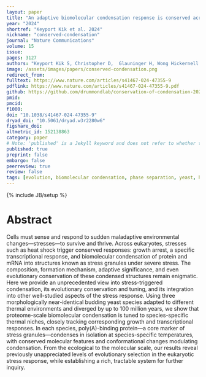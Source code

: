 ```yaml
---
layout: paper
title: "An adaptive biomolecular condensation response is conserved across environmentally divergent species"
year: "2024"
shortref: "Keyport Kik et al. 2024"
nickname: "conserved-condensation"
journal: "Nature Communications"
volume: 15
issue: 
pages: 3127
authors: "Keyport Kik S, Christopher D,  Glauninger H, Wong Hickernell C, Bard JAM, Lin KM, Squires AH, Ford M, Sosnick TR, Drummond DA"
image: /assets/images/papers/conserved-condensation.png
redirect_from: 
fulltext: https://www.nature.com/articles/s41467-024-47355-9
pdflink: https://www.nature.com/articles/s41467-024-47355-9.pdf
github: https://github.com/drummondlab/conservation-of-condensation-2024
pmid: 
pmcid: 
f1000: 
doi: "10.1038/s41467-024-47355-9"
dryad_doi: "10.5061/dryad.w3r2280w6"
figshare_doi: 
altmetric_id: 152138863
category: paper
# Note: 'published' is a Jekyll keyword and does not refer to whether the paper is published, but rather to whether this Markdown should be part of the rendered site.
published: true
preprint: false
embargo: false	
peerreview: true
review: false
tags: [evolution, biomolecular condensation, phase separation, yeast, heat shock, HSR, chaperones, heat shock response]
---
```

{% include JB/setup %}

# Abstract 

Cells must sense and respond to sudden maladaptive environmental changes—stresses—to survive and thrive. Across eukaryotes, stresses such as heat shock trigger conserved responses: growth arrest, a specific transcriptional response, and biomolecular condensation of protein and mRNA into structures known as stress granules under severe stress. The composition, formation mechanism, adaptive significance, and even evolutionary conservation of these condensed structures remain enigmatic. Here we provide an unprecedented view into stress-triggered condensation, its evolutionary conservation and tuning, and its integration into other well-studied aspects of the stress response. Using three morphologically near-identical budding yeast species adapted to different thermal environments and diverged by up to 100 million years, we show that proteome-scale biomolecular condensation is tuned to species-specific thermal niches, closely tracking corresponding growth and transcriptional responses. In each species, poly(A)-binding protein—a core marker of stress granules—condenses in isolation at species-specific temperatures, with conserved molecular features and conformational changes modulating condensation. From the ecological to the molecular scale, our results reveal previously unappreciated levels of evolutionary selection in the eukaryotic stress response, while establishing a rich, tractable system for further inquiry.

